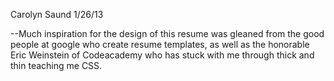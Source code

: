 Carolyn Saund
1/26/13

--Much inspiration for the design of this resume was gleaned from
the good people at google who create resume templates, as well as
the honorable Eric Weinstein of Codeacademy who has stuck with me
through thick and thin teaching me CSS. 
